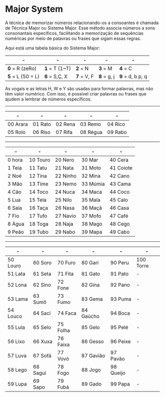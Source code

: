 # Major System
A técnica de memorizar números relacionando-os a consoantes é chamada de Técnica Major 
ou Sistema Major. Esse método associa números a sons consonantais específicos, facilitando 
a memorização de sequências numéricas por meio de palavras ou frases que sigam essas regras.  

Aqui está uma tabela básica do Sistema Major:

  | -                | -             | -        | -        | -             | 
  | -                | -             | -        | -        | -             | 
  | **0** = R (zeRo)     | **1** = T (1~T)   | **2** = N    | **3** = M    | **4** = C         | 
  | **5** = L (50 = L)   | **6** = S,Ç, X    | **7** = V, F | **8** = g, j | **9** = d, b p, q | 

As vogais e as letras H, W e Y são usadas para formar palavras, mas não têm valor numérico. 
Com isso, é possível criar palavras ou frases que ajudem a lembrar de números específicos.

---
 | -        | -       | -       | -        | -       | 
 | -        | -       | -       | -        | -       | 
 | 00 Arara | 01 Rato | 02 Rena | 03 Remo  | 04 Rico | 
 | 05 Rolo  | 06 Riso | 07 Rifa | 08 Régua | 09 Rabo | 

---
  | -       | -        | -        | -        | -         | 
  | -       | -        | -        | -        | -         | 
  | 0 hora  | 10 Touro | 20 Nero  | 30 Mar   | 40 Cera   |
  | 1 Teia  | 11 Tatu  | 21 Nata  | 31 Moto  | 41 Coiote | 
  | 2 Noé   | 12 Tina  | 22 Ninho | 32 Mina  | 42 Cano   |
  | 3 Mão   | 13 Time  | 23 Nemo  | 33 Múmia | 43 Cama   |
  | 4 Cão   | 14 Toco  | 24 Nuca  | 34 Maca  | 44 Coco   |
  | 5 Lua   | 15 Tela  | 25 Nilo  | 35 Mala  | 45 Calo   | 
  | 6 Saia  | 16 Taça  | 26 Nasa  | 36 Maçã  | 46 Casa   | 
  | 7 Fio   | 17 Tufo  | 27 Navio | 37 Mofo  | 47 Café   | 
  | 8 Água  | 18 Toga  | 28 Naja  | 38 Mago  | 48 Cego   |
  | 9 Peão  | 19 Tubo  | 29 Nabo  | 39 Mapa  | 49 Cabo   |

---
 | -        | -        | -        | -         | -         | -         | 
 | -        | -        | -        | -         | -         | -         | 
 | 50 Louro | 60 Soro  | 70 Furo  | 80 Gari   | 90 Peru   | 100 Torre | 
 | 51 Lata  | 61 Seta  | 71 Fita  | 81 Gato   | 91 Pato   | -         | 
 | 52 Lona  | 62 Sino  | 72 Fone  | 82 Gina   | 92 Pano   | -         | 
 | 53 Lama  | 63 Sumô  | 73 Fumo  | 83 Gema   | 93 Puma   | -         | 
 | 54 Louco | 64 Saci  | 74 Faca  | 84 Gaúcho | 94 Boca   | -         |
 | 55 Lula  | 65 Selo  | 75 Folha | 85 Gelo   | 95 Pelé   | -         | 
 | 56 Lixo  | 66 Xuxa  | 76 Faixa | 86 Gesso  | 96 Peixe  | -         | 
 | 57 Luva  | 67 Sofá  | 77 Vovó  | 87 Gavião | 97 Pavão  | -         | 
 | 58 Lego  | 68 Sagui | 78 Fogo  | 88 Jogo   | 98 Queijo | -         | 
 | 59 Lupa  | 69 Sapo  | 79 Fubá  | 89 Gado   | 99 Papa   | -         | 


